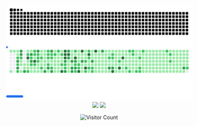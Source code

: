 <div align="center">

<picture>
  <source media="(prefers-color-scheme: dark)" srcset="https://raw.githubusercontent.com/bryan308/bryan308/output/github-snake-dark.svg" />
  <source media="(prefers-color-scheme: light)" srcset="https://raw.githubusercontent.com/bryan308/bryan308/output/github-snake.svg" />
  <img alt="github-snake" src="https://raw.githubusercontent.com/bryan308/bryan308/output/github-snake.svg" />
</picture>

<picture>
  <source
    media="(prefers-color-scheme: dark)"
    srcset="https://raw.githubusercontent.com/bryan308/bryan308/output/dark.svg"
  />
  <source
    media="(prefers-color-scheme: light)"
    srcset="https://raw.githubusercontent.com/bryan308/bryan308/output/light.svg"
  />
  <img alt="Breakout Game" src="https://raw.githubusercontent.com/bryan308/bryan308/output/light.svg" />
</picture>

<img src="https://streak-stats.demolab.com?user=bryan308&theme=chartreuse-dark&hide_border=true&date_format=M%20j%5B%2C%20Y%5D" height="170">

<img src="https://github-readme-activity-graph.vercel.app/graph?username=bryan308&theme=chartreuse-dark">

![Visitor Count](https://komarev.com/ghpvc/?username=bryan308&color=brightgreen&style=for-the-badge&label=Stressed+Dev+Count&abbreviated=true)

</div>
